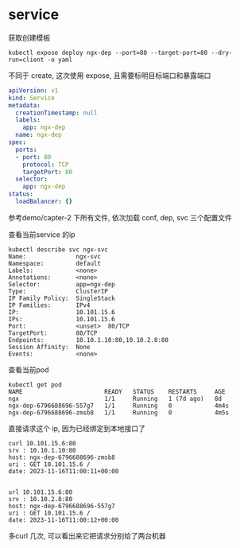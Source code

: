 # service

获取创建模板

```shell
kubectl expose deploy ngx-dep --port=80 --target-port=80 --dry-run=client -o yaml
```

不同于 create, 这次使用 expose, 且需要标明目标端口和暴露端口

```yaml
apiVersion: v1
kind: Service
metadata:
  creationTimestamp: null
  labels:
    app: ngx-dep
  name: ngx-dep
spec:
  ports:
  - port: 80
    protocol: TCP
    targetPort: 80
  selector:
    app: ngx-dep
status:
  loadBalancer: {}
```

参考demo/capter-2 下所有文件, 依次加载 conf, dep, svc 三个配置文件

查看当前service 的ip
```shell
kubectl describe svc ngx-svc
Name:              ngx-svc
Namespace:         default
Labels:            <none>
Annotations:       <none>
Selector:          app=ngx-dep
Type:              ClusterIP
IP Family Policy:  SingleStack
IP Families:       IPv4
IP:                10.101.15.6
IPs:               10.101.15.6
Port:              <unset>  80/TCP
TargetPort:        80/TCP
Endpoints:         10.10.1.10:80,10.10.2.8:80
Session Affinity:  None
Events:            <none>
```

查看当前pod
```shell
kubectl get pod
NAME                       READY   STATUS    RESTARTS     AGE
ngx                        1/1     Running   1 (7d ago)   8d
ngx-dep-6796688696-557g7   1/1     Running   0            4m4s
ngx-dep-6796688696-zmsb8   1/1     Running   0            4m5s
```

直接请求这个 ip, 因为已经绑定到本地接口了

```shell
curl 10.101.15.6:80
srv : 10.10.1.10:80
host: ngx-dep-6796688696-zmsb8
uri : GET 10.101.15.6 /
date: 2023-11-16T11:00:11+00:00


url 10.101.15.6:80
srv : 10.10.2.8:80
host: ngx-dep-6796688696-557g7
uri : GET 10.101.15.6 /
date: 2023-11-16T11:00:12+00:00
```
多curl 几次, 可以看出来它把请求分别给了两台机器
